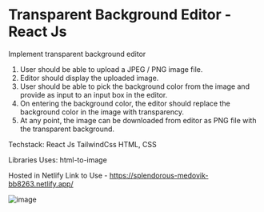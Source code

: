# Transparent Background Editor - React Js

Implement transparent background editor
1. User should be able to upload a JPEG / PNG image file.
2. Editor should display the uploaded image.
3. User should be able to pick the background color from the image and provide as input to an input box in the editor.
4. On entering the background color, the editor should replace the background color in the image with transparency.
5. At any point, the image can be downloaded from editor as PNG file with the transparent background.

Techstack:
React Js
TailwindCss
HTML, CSS

Libraries Uses: html-to-image

Hosted in Netlify
Link to Use - https://splendorous-medovik-bb8263.netlify.app/




![image](https://user-images.githubusercontent.com/111413484/199421691-d26bd9ab-ff0d-45d6-b188-157e3c059c9c.png)

